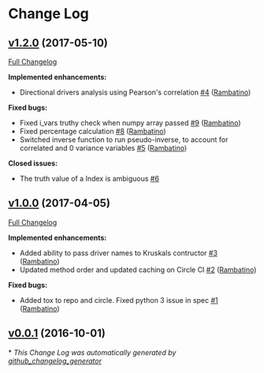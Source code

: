 # Change Log

## [v1.2.0](https://github.com/Rambatino/Kruskals/tree/v1.2.0) (2017-05-10)
[Full Changelog](https://github.com/Rambatino/Kruskals/compare/v1.0.0...v1.2.0)

**Implemented enhancements:**

- Directional drivers analysis using Pearson's correlation [\#4](https://github.com/Rambatino/Kruskals/pull/4) ([Rambatino](https://github.com/Rambatino))

**Fixed bugs:**

- Fixed i\_vars truthy check when numpy array passed [\#9](https://github.com/Rambatino/Kruskals/pull/9) ([Rambatino](https://github.com/Rambatino))
- Fixed percentage calculation [\#8](https://github.com/Rambatino/Kruskals/pull/8) ([Rambatino](https://github.com/Rambatino))
- Switched inverse function to run pseudo-inverse, to account for correlated and 0 variance variables [\#5](https://github.com/Rambatino/Kruskals/pull/5) ([Rambatino](https://github.com/Rambatino))

**Closed issues:**

- The truth value of a Index is ambiguous [\#6](https://github.com/Rambatino/Kruskals/issues/6)

## [v1.0.0](https://github.com/Rambatino/Kruskals/tree/v1.0.0) (2017-04-05)
[Full Changelog](https://github.com/Rambatino/Kruskals/compare/v0.0.1...v1.0.0)

**Implemented enhancements:**

- Added ability to pass driver names to Kruskals contructor [\#3](https://github.com/Rambatino/Kruskals/pull/3) ([Rambatino](https://github.com/Rambatino))
- Updated method order and updated caching on Circle CI [\#2](https://github.com/Rambatino/Kruskals/pull/2) ([Rambatino](https://github.com/Rambatino))

**Fixed bugs:**

- Added tox to repo and circle. Fixed python 3 issue in spec [\#1](https://github.com/Rambatino/Kruskals/pull/1) ([Rambatino](https://github.com/Rambatino))

## [v0.0.1](https://github.com/Rambatino/Kruskals/tree/v0.0.1) (2016-10-01)


\* *This Change Log was automatically generated by [github_changelog_generator](https://github.com/skywinder/Github-Changelog-Generator)*